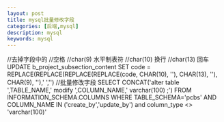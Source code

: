 ```yaml
---
layout: post
title: mysql批量修改字段
categories: [后端,mysql]
description: mysql
keywords: mysql
---
```

//去掉字段中的
//空格
//char(9) 水平制表符
//char(10)   换行
//char(13)   回车
UPDATE b_project_subsection_content  SET  code  = REPLACE(REPLACE(REPLACE(REPLACE(code, CHAR(10), ''), CHAR(13), ''), CHAR(9), ''),' ','')
//批量修改字段
SELECT CONCAT('alter table ',TABLE_NAME,' modify ',COLUMN_NAME,' varchar(100) ;')
FROM INFORMATION_SCHEMA.COLUMNS
WHERE TABLE_SCHEMA='pcbs' AND COLUMN_NAME IN ('create_by','update_by') and column_type <> 'varchar(100)'
